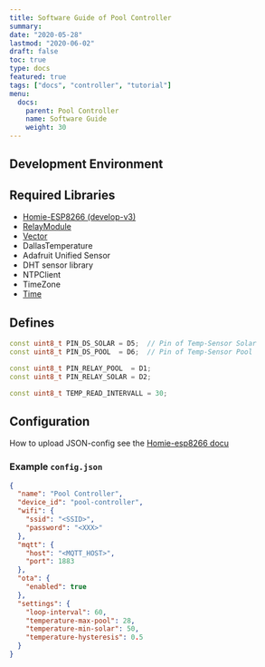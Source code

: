 ```yaml
---
title: Software Guide of Pool Controller
summary:
date: "2020-05-28"
lastmod: "2020-06-02"
draft: false
toc: true
type: docs
featured: true
tags: ["docs", "controller", "tutorial"]
menu:
  docs:
    parent: Pool Controller
    name: Software Guide
    weight: 30
---
```


## Development Environment

## Required Libraries

- [Homie-ESP8266 (develop-v3)](https://github.com/homieiot/homie-esp8266)
- [RelayModule](https://github.com/YuriiSalimov/RelayModule)
- [Vector](https://github.com/tomstewart89/Vector)
- DallasTemperature
- Adafruit Unified Sensor
- DHT sensor library
- NTPClient
- TimeZone
- [Time](https://github.com/xoseperez/Time)

## Defines

```cpp
const uint8_t PIN_DS_SOLAR = D5;  // Pin of Temp-Sensor Solar
const uint8_t PIN_DS_POOL  = D6;  // Pin of Temp-Sensor Pool

const uint8_t PIN_RELAY_POOL  = D1;
const uint8_t PIN_RELAY_SOLAR = D2;

const uint8_t TEMP_READ_INTERVALL = 30;

```

## Configuration

How to upload JSON-config see the [Homie-esp8266 docu](https://homieiot.github.io/homie-esp8266/docs/develop/configuration/json-configuration-file/)

### Example `config.json`

```json
{
  "name": "Pool Controller",
  "device_id": "pool-controller",
  "wifi": {
    "ssid": "<SSID>",
    "password": "<XXX>"
  },
  "mqtt": {
    "host": "<MQTT_HOST>",
    "port": 1883
  },
  "ota": {
    "enabled": true
  },
  "settings": {
    "loop-interval": 60,
    "temperature-max-pool": 28,
    "temperature-min-solar": 50,
    "temperature-hysteresis": 0.5
  }
}
```
